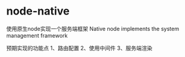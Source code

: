 # node-native
使用原生node实现一个服务端框架
Native node implements the system management framework

预期实现的功能点
1、路由配置
2、使用中间件
3、服务端渲染

